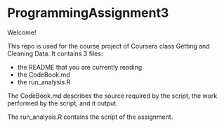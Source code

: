 ProgrammingAssignment3
======================

Welcome!

This repo is used for the course project of Coursera class Getting and Cleaning Data. It contains 3 files: 
* the README that you are currently reading
* the CodeBook.md
* the run_analysis.R

The CodeBook.md describes the source required by  the script, the work performed by the script, and it output.

The run_analysis.R contains the script of the assignment.